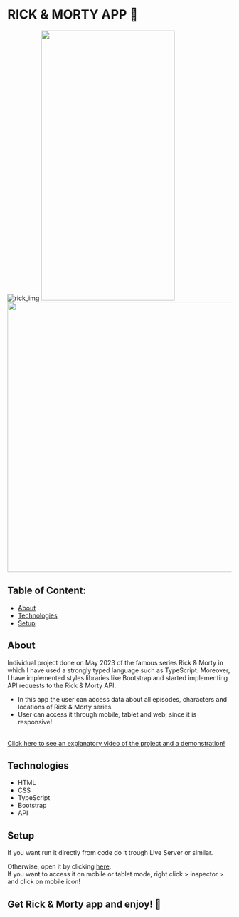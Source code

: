 # RICK & MORTY APP 📱


![rick_img](https://github.com/ali-hourag/rick-morty-api/assets/131694498/4d2c6085-6610-4efd-b0a5-5963b172cb45)
<img src="https://github.com/ali-hourag/rick-morty-api/assets/131694498/036928dc-9949-4642-8a9d-0b94ad9d854a" width="300" height="606"/>
<img src="https://github.com/ali-hourag/rick-morty-api/assets/131694498/6076c2be-be81-44be-ac6b-e1af826f9967" width="700" height="606"/>

## Table of Content:

- [About](#about)
- [Technologies](#technologies)
- [Setup](#setup)

## About
Individual project done on May 2023 of the famous series Rick & Morty in which I have used a strongly typed language such as TypeScript.
Moreover, I have implemented styles libraries like Bootstrap and started implementing API requests to the Rick & Morty API.
<br/>
* In this app the user can access data about all episodes, characters and locations of Rick & Morty series.
* User can access it through mobile, tablet and web, since it is responsive!
<br/>
<a href="https://drive.google.com/file/d/1OUdlb_GgIWq9igijOIRBeBSBw9lgNjhf/view?usp=sharing">Click here to see an explanatory video of the project and a demonstration!</a>

## Technologies
- HTML
- CSS
- TypeScript
- Bootstrap
- API

## Setup
If you want run it directly from code do it trough Live Server or similar.
<br/>

Otherwise, open it by clicking <a href="https://rick-morty-api-eight.vercel.app/">here<a/>.
<br/>
If you want to access it on mobile or tablet mode, right click > inspector > and click on mobile icon!

## Get Rick & Morty app and enjoy! 📱
